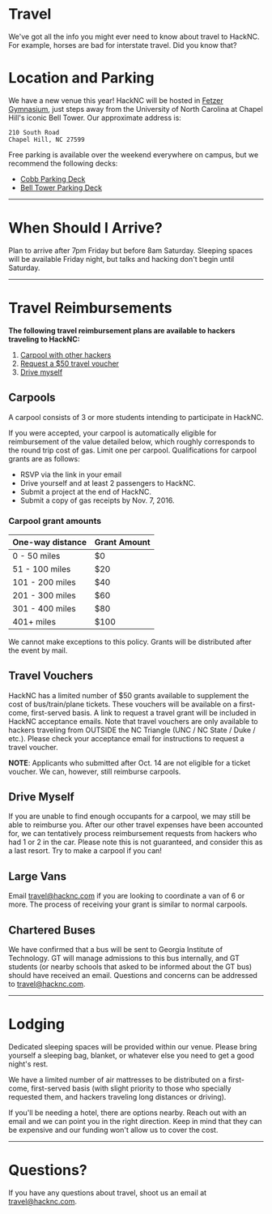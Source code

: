 # Travel

We've got all the info you might ever need to know about travel to HackNC.  For example, horses are bad for interstate travel.  Did you know that?

# Location and Parking

We have a new venue this year!  HackNC will be hosted in [Fetzer Gymnasium](https://www.google.com/maps/place/Fetzer+Gym/@35.9090514,-79.0489666,17.25z/data=!4m5!3m4!1s0x0:0xb991103885fe76ce!8m2!3d35.909144!4d-79.0470493), just steps away from the University of North Carolina at Chapel Hill's iconic Bell Tower. Our approximate address is:
```
210 South Road
Chapel Hill, NC 27599
```

Free parking is available over the weekend everywhere on campus, but we recommend the following decks:
* [Cobb Parking Deck](https://www.google.com/maps/dir/Cobb+Parking+Deck,+Chapel+Hill,+NC+27514/Fetzer+Gym,+Student+Recreation+Center+%238610,+Chapel+Hill,+NC/@35.9105634,-79.0485263,17z/data=!3m1!4b1!4m14!4m13!1m5!1m1!1s0x89acc2ea68ddf24b:0x38f6620f02eadfae!2m2!1d-79.0456262!2d35.9117533!1m5!1m1!1s0x89acc2ebcfb4e35d:0xb991103885fe76ce!2m2!1d-79.0470491!2d35.9091438!3e2)
* [Bell Tower Parking Deck](https://www.google.com/maps/dir/Bell+Tower+Parking+Deck,+Chapel+Hill,+NC+27514,+United+States/Fetzer+Gym,+Chapel+Hill,+NC/@35.9082799,-79.0507205,17z/data=!4m14!4m13!1m5!1m1!1s0x89acc2eedc3bd00f:0x2dd3a16fc7f5b0c9!2m2!1d-79.0499983!2d35.9067!1m5!1m1!1s0x89acc2ebcfb4e35d:0xb991103885fe76ce!2m2!1d-79.0470491!2d35.9091438!3e2)

---

# When Should I Arrive?

Plan to arrive after 7pm Friday but before 8am Saturday. Sleeping spaces will be available Friday night, but talks and hacking don't begin until Saturday.

---

# Travel Reimbursements

**The following travel reimbursement plans are available to hackers traveling to HackNC:**

1. [Carpool with other hackers](#carpools)
2. [Request a $50 travel voucher](#travel-vouchers)
3. [Drive myself](#drive-myself)

## Carpools

A carpool consists of 3 or more students intending to participate in HackNC.

If you were accepted, your carpool is automatically eligible for reimbursement of the value detailed below, which roughly corresponds to the round trip cost of gas. Limit one per carpool. Qualifications for carpool grants are as follows:

* RSVP via the link in your email
* Drive yourself and at least 2 passengers to HackNC.
* Submit a project at the end of HackNC.
* Submit a copy of gas receipts by Nov. 7, 2016.

### Carpool grant amounts

| One-way distance | Grant Amount |
| ---              | ---          |
|0 - 50 miles      | $0           |
|51 - 100 miles    | $20          |
|101 - 200 miles   | $40          |
|201 - 300 miles   | $60          |
|301 - 400 miles   | $80          |
|401+ miles        | $100         |


We cannot make exceptions to this policy. Grants will be distributed after the event by mail.

## Travel Vouchers

HackNC has a limited number of $50 grants available to supplement the cost of bus/train/plane tickets.  These vouchers will be available on a first-come, first-served basis.  A link to request a travel grant will be included in HackNC acceptance emails.  Note that travel vouchers are only available to hackers traveling from OUTSIDE the NC Triangle (UNC / NC State / Duke / etc.).  Please check your acceptance email for instructions to request a travel voucher.

**NOTE**: Applicants who submitted after Oct. 14 are not eligible for a ticket voucher.  We can, however, still reimburse carpools.

## Drive Myself 

If you are unable to find enough occupants for a carpool, we may still be able to reimburse you.  After our other travel expenses have been accounted for, we can tentatively process reimbursement requests from hackers who had 1 or 2 in the car.  Please note this is not guaranteed, and consider this as a last resort.  Try to make a carpool if you can!

## Large Vans

Email [travel@hacknc.com](mailto:travel@hacknc.com) if you are looking to coordinate a van of 6 or more. The process of receiving your grant is similar to normal carpools.

## Chartered Buses

We have confirmed that a bus will be sent to Georgia Institute of Technology.  GT will manage admissions to this bus internally, and GT students (or nearby schools that asked to be informed about the GT bus) should have received an email.  Questions and concerns can be addressed to travel@hacknc.com.

---

# Lodging

Dedicated sleeping spaces will be provided within our venue.  Please bring yourself a sleeping bag, blanket, or whatever else you need to get a good night's rest.

We have a limited number of air mattresses to be distributed on a first-come, first-served basis (with slight priority to those who specially requested them, and hackers traveling long distances or driving).

If you'll be needing a hotel, there are options nearby.  Reach out with an email and we can point you in the right direction.  Keep in mind that they can be expensive and our funding won't allow us to cover the cost.

---

# Questions?

If you have any questions about travel, shoot us an email at [travel@hacknc.com](mailto:travel@hacknc.com).
